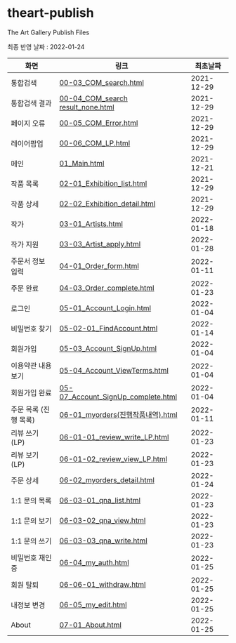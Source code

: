# theart-publish
The Art Gallery Publish Files

최종 반영 날짜 : 2022-01-24

|화면|링크|최초날짜|
|---|---|---|
|통합검색|[00-03_COM_search.html](00-03_COM_search.html)|2021-12-29|
|통합검색 결과|[00-04_COM_search result_none.html](00-04_COM_search%20result_none.html)|2021-12-29|
|페이지 오류|[00-05_COM_Error.html](00-05_COM_Error.html)|2021-12-29|
|레이어팝업|[00-06_COM_LP.html](00-06_COM_LP.html)|2021-12-29|
|메인|[01_Main.html](01_main.html)|2021-12-21|
|작품 목록|[02-01_Exhibition_list.html](02-01_Exhibition_list.html)|2021-12-29|
|작품 상세|[02-02_Exhibition_detail.html](02-02_Exhibition_detail.html)|2021-12-29|
|작가|[03-01_Artists.html](03-01_Artists.html)|2022-01-18|
|작가 지원|[03-03_Artist_apply.html](03-03_Artist_apply.html)|2022-01-28|
|주문서 정보 입력|[04-01_Order_form.html](04-01_Order_form.html)|2022-01-11|
|주문 완료|[04-03_Order_complete.html](04-03_Order_complete.html)|2022-01-23|
|로그인|[05-01_Account_Login.html](05-01_Account_Login.html)|2022-01-04|
|비밀번호 찾기|[05-02-01_FindAccount.html](05-02-01_FindAccount.html)|2022-01-14|
|회원가입|[05-03_Account_SignUp.html](05-03_Account_SignUp.html)|2022-01-04|
|이용약관 내용보기|[05-04_Account_ViewTerms.html](05-04_Account_ViewTerms.html)|2022-01-04|
|회원가입 완료|[05-07_Account_SignUp_complete.html](05-07_Account_SignUp_complete.html)|2022-01-04|
|주문 목록 (진행 목록)|[06-01_myorders(진행작품내역).html](06-01_myorders(진행작품내역).html)|2022-01-11|
|리뷰 쓰기(LP)|[06-01-01_review_write_LP.html](06-01-01_review_write_LP.html)|2022-01-23|
|리뷰 보기(LP)|[06-01-02_review_view_LP.html](06-01-02_review_view_LP.html)|2022-01-23|
|주문 상세|[06-02_myorders_detail.html](06-02_myorders_detail.html)|2022-01-24|
|1:1 문의 목록|[06-03-01_qna_list.html](06-03-01_qna_list.html)|2022-01-23|
|1:1 문의 보기|[06-03-02_qna_view.html](06-03-02_qna_view.html)|2022-01-23|
|1:1 문의 쓰기|[06-03-03_qna_write.html](06-03-03_qna_write.html)|2022-01-23|
|비밀번호 재인증|[06-04_my_auth.html](06-04_my_auth.html)|2022-01-25|
|회원 탈퇴|[06-06-01_withdraw.html](06-06-01_withdraw.html)|2022-01-25|
|내정보 변경|[06-05_my_edit.html](06-05_my_edit.html)|2022-01-25|
|About|[07-01_About.html](07-01_About.html)|2022-01-25|
